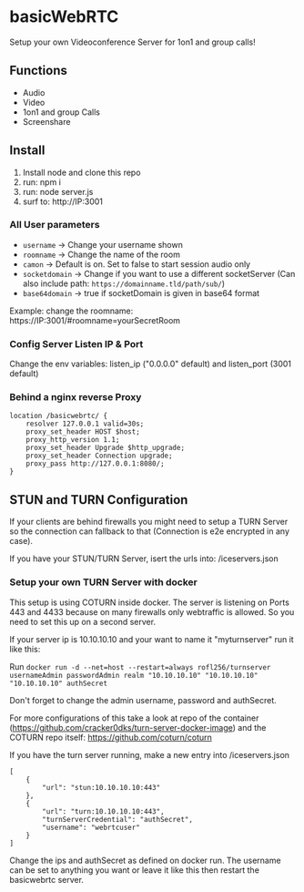 # basicWebRTC

Setup your own Videoconference Server for 1on1 and group calls!

## Functions
* Audio
* Video
* 1on1 and group Calls
* Screenshare

## Install ##

1. Install node and clone this repo
2. run: npm i
3. run: node server.js
4. surf to: http://IP:3001

### All User parameters ###
* `username` -> Change your username shown
* `roomname` -> Change the name of the room
* `camon` -> Default is on. Set to false to start session audio only
* `socketdomain` -> Change if you want to use a different socketServer (Can also include path: `https://domainname.tld/path/sub/`)
* `base64domain` -> true if socketDomain is given in base64 format

Example: change the roomname: https://IP:3001/#roomname=yourSecretRoom

### Config Server Listen IP & Port

Change the env variables: listen_ip ("0.0.0.0" default) and listen_port (3001 default)

### Behind a nginx reverse Proxy
```
location /basicwebrtc/ {
	resolver 127.0.0.1 valid=30s;
	proxy_set_header HOST $host;
	proxy_http_version 1.1;
	proxy_set_header Upgrade $http_upgrade;
	proxy_set_header Connection upgrade;
	proxy_pass http://127.0.0.1:8080/;
}
```
## STUN and TURN Configuration ##
If your clients are behind firewalls you might need to setup a TURN Server so the connection can fallback to that (Connection is e2e encrypted in any case).

If you have your STUN/TURN Server, isert the urls into:
/iceservers.json

### Setup your own TURN Server with docker ###
This setup is using COTURN inside docker.
The server is listening on Ports 443 and 4433 because on many firewalls only webtraffic is allowed. So you need to set this up on a second server.

If your server ip is 10.10.10.10 and your want to name it "myturnserver" run it like this:

Run `docker run -d --net=host --restart=always rofl256/turnserver usernameAdmin passwordAdmin realm "10.10.10.10" "10.10.10.10" "10.10.10.10" authSecret`

Don't forget to change the admin username, password and authSecret. 

For more configurations of this  take a look at repo of the container (https://github.com/cracker0dks/turn-server-docker-image) and the COTURN repo itself: https://github.com/coturn/coturn

If you have the turn server running, make a new entry into /iceservers.json
```
[
    {
        "url": "stun:10.10.10.10:443"
    },
    {
        "url": "turn:10.10.10.10:443",
        "turnServerCredential": "authSecret",
        "username": "webrtcuser"
    }
]
```
Change the ips and authSecret as defined on docker run. The username can be set to anything you want or leave it like this then restart the basicwebrtc server.
